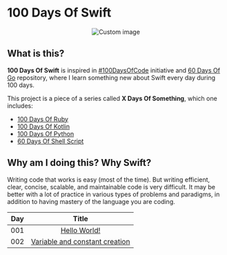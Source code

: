 # 100 Days Of Swift

<p align="center">
  <img src="https://raw.github.com/marcosvbras/100-days-of-swift/master/images/swift.png" alt="Custom image"/>
</p>

## What is this?

**100 Days Of Swift** is inspired in [#100DaysOfCode](https://medium.freecodecamp.org/join-the-100daysofcode-556ddb4579e4) initiative and [60 Days Of Go](https://github.com/cassiobotaro/60-days-of-go) repository, where I learn something new about Swift every day during 100 days.

This project is a piece of a series called **X Days Of Something**, which one includes:
-   [100 Days Of Ruby](https://github.com/marcosvbras/100-days-of-ruby)
-   [100 Days Of Kotlin](https://github.com/marcosvbras/100-days-of-kotlin)
-   [100 Days Of Python](https://github.com/marcosvbras/100-days-of-python)
-   [60 Days Of Shell Script](https://github.com/marcosvbras/60-days-of-shell-script)

## Why am I doing this? Why Swift?

Writing code that works is easy (most of the time). But writing efficient, clear, concise, scalable, and maintainable code is very difficult. It may be better with a lot of practice in various types of problems and paradigms, in addition to having mastery of the language you are coding.

| Day | Title      |
| --- |:----------:|
| 001 | [Hello World!](days/day001) |
| 002 | [Variable and constant creation](days/day002) |
